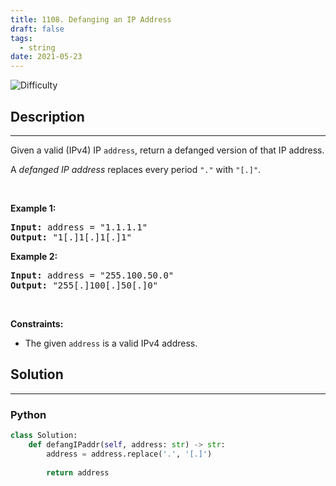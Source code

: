 ```yaml
---
title: 1108. Defanging an IP Address
draft: false
tags: 
  - string
date: 2021-05-23
---
```


![Difficulty](https://img.shields.io/badge/Difficulty-Easy-blue.svg)

## Description

---
<p>Given a valid (IPv4) IP <code>address</code>, return a defanged version of that IP address.</p>

<p>A <em>defanged&nbsp;IP address</em>&nbsp;replaces every period <code>&quot;.&quot;</code> with <code>&quot;[.]&quot;</code>.</p>

<p>&nbsp;</p>
<p><strong class="example">Example 1:</strong></p>
<pre><strong>Input:</strong> address = "1.1.1.1"
<strong>Output:</strong> "1[.]1[.]1[.]1"
</pre><p><strong class="example">Example 2:</strong></p>
<pre><strong>Input:</strong> address = "255.100.50.0"
<strong>Output:</strong> "255[.]100[.]50[.]0"
</pre>
<p>&nbsp;</p>
<p><strong>Constraints:</strong></p>

<ul>
	<li>The given <code>address</code> is a valid IPv4 address.</li>
</ul>

## Solution

---
### Python
``` py title='defanging-an-ip-address'
class Solution:
    def defangIPaddr(self, address: str) -> str:
        address = address.replace('.', '[.]')
        
        return address

```

